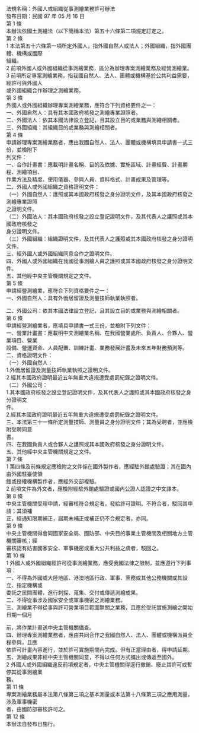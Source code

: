 法規名稱：外國人或組織從事測繪業務許可辦法  
發布日期：民國 97 年 05 月 16 日  
第 1 條  
本辦法依國土測繪法（以下簡稱本法）第五十六條第二項規定訂定之。  
第 2 條  
1 本法第五十六條第一項所定外國人，指外國自然人或法人；外國組織，指外國團體、機構或國際  
組織。  
2 前項外國人或外國組織從事測繪業務，區分為辦理專案測繪業務及經營測繪業。  
3 前項所定專案測繪業務，指我國自然人、法人、團體或機構基於公共利益需要，經許可與外國人  
或外國組織合作辦理之測繪業務。  
第 3 條  
外國人或外國組織辦理專案測繪業務，應符合下列資格要件之一：  
一、外國自然人：具有其本國政府核發之測繪專業證照者。  
二、外國法人：依其本國法律設立登記，且其設立目的或業務與測繪相關者。  
三、外國組織：其組織目的或業務與測繪相關者。  
第 4 條  
申請辦理專案測繪業務者，應由我國自然人、法人、團體或機構填具申請書一式三份，並檢附下  
列文件：  
一、合作計畫書：應載明計畫名稱、目的及依據、實施區域、計畫經費、計畫期程、測繪項目、  
作業方法及精度、使用儀器、參與人員、資料格式、計畫成果及管理等。  
二、外國人或外國組織之資格證明文件：  
（一）外國自然人：護照或其本國政府核發之身分證明文件，及其本國政府核發之測繪專業證照  
之證明文件。  
（二）外國法人：其本國政府核發之設立登記證明文件，及其代表人之護照或其本國政府核發之  
身分證明文件。  
（三）外國組織：組織證明文件，及其代表人之護照或其本國政府核發之身分證明文件。  
三、經外國人或外國組織同意合作之證明文件。  
四、外國人或外國組織在我國從事測繪人員之護照或其本國政府核發之身分證明文件。  
五、其他經中央主管機關規定之文件。  
第 5 條  
申請經營測繪業，應符合下列資格要件之一：  
一、外國自然人：具有外僑居留證及測量技師執業執照者。  


二、外國公司：依其本國法律設立登記，且其設立目的或業務與測繪相關者。  
第 6 條  
申請經營測繪業者，應填具申請書一式三份，並檢附下列文件：  
一、營業計畫書：應載明中文測繪業名稱、在我國營業處所、負責人、合夥人、營業項目、營業  
設備、營運資金、人員配置、訓練計畫、業務發展計畫及未來五年財務預測等。  
二、資格證明文件：  
（一）外國自然人：  
1.外僑居留證及測量技師執業執照之證明文件。  
2.經其本國政府證明最近五年無重大違規遭受處罰紀錄之證明文件。  
（二）外國公司：  
1.其本國政府核發之設立登記證明文件，及其代表人之護照或其本國政府核發之身分證明文  
件。  
2.經其本國政府證明最近五年無重大違規遭受處罰紀錄之證明文件。  
三、本法第三十一條所定測量技師、測量員之身分證明文件；其為受聘者，並應檢附受聘同意  
書。  
四、在我國負責人或合夥人之護照或其本國政府核發之身分證明文件。  
五、其他經中央主管機關規定之文件。  
第 7 條  
1 第四條及前條規定應檢附之文件係在國外製作者，應經駐外館處驗證；其在國內由外國駐臺使領  
館或授權機構製作者，應經外交部複驗。  
2 前項文件為外文者，應檢附經駐外館處驗證或國內公證人認證之中文譯本。  
第 8 條  
中央主管機關受理申請，經審核符合規定者，發給許可證明。不符合者，駁回其申請；其須補  
正，經通知限期補正，屆期未補正或補正仍不合規定者，亦同。  
第 9 條  
中央主管機關得會同國家安全局、國防部、中央目的事業主管機關及相關地方主管機關審核；經  
審核認有妨害國家安全、軍事機密或重大公共利益之虞者，駁回之。  
第 10 條  
1 外國人或外國組織經許可從事測繪業務，應受我國法律之限制，並應遵行下列事項：  
一、不得為外國或大陸地區、港澳地區行政、軍事、黨務或其他公務機關或其設立、指定機構或  
委託之民間團體，進行刺探、蒐集、交付或傳遞測繪成果。  
二、不得從事涉及國家安全或軍事機密之測繪業務。  
三、測繪業不得從事與許可營業項目範圍無關之業務，且應於受託實施測繪之開始日期一個月  


前，將作業計畫送中央主管機關備查。  
四、辦理專案測繪業務者，應由共同合作之我國自然人、法人、團體或機構派員全程參與，且應  
依許可計畫內容進行，並於許可實施期間內完成。但有正當理由者，得申請延期。  
五、測繪成果非經中央主管機關同意，不得以任何方式攜出或傳遞至國外。  
2 外國人或外國組織違反前項規定者，中央主管機關得逕行撤銷、廢止其許可或暫停其從事測繪業  
務。  
第 11 條  
專案測繪業務屬本法第八條第三項之基本測量或本法第十八條第三項之應用測量，涉及軍事機密  
者，由國防部審核許可之。  
第 12 條  
本辦法自發布日施行。  


